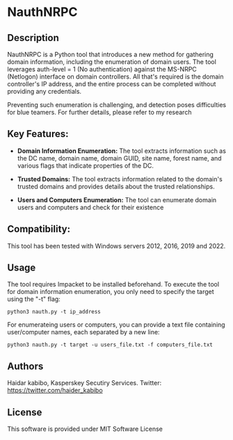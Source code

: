# NauthNRPC

## Description

NauthNRPC is a Python tool that introduces a new method for gathering domain information, including the enumeration of domain users. The tool leverages auth-level = 1 (No authentication) against the MS-NRPC (Netlogon) interface on domain controllers. All that's required is the domain controller's IP address, and the entire process can be completed without providing any credentials.

Preventing such enumeration is challenging, and detection poses difficulties for blue teamers. For further details, please refer to my research


## Key Features:


- **Domain Information Enumeration:** The tool extracts information such as the DC name, domain name, domain GUID, site name, forest name, and various flags that indicate properties of the DC.

- **Trusted Domains:** The tool extracts information related to the domain's trusted domains and provides details about the trusted relationships.

- **Users and Computers Enumeration:** The tool can enumerate domain users and computers and check for their existence

## Compatibility:
This tool has been tested with Windows servers 2012, 2016, 2019 and 2022.

## Usage

The tool requires Impacket to be installed beforehand. To execute the tool for domain information enumeration, you only need to specify the target using the "-t" flag:

```python3 nauth.py -t ip_address```

For enumerateing users or computers, you can provide a text file containing user/computer names, each separated by a new line:

```python3 nauth.py -t target -u users_file.txt -f computers_file.txt```

## Authors
Haidar kabibo, Kasperskey Secutiry Services. Twitter: https://twitter.com/haider_kabibo 

## License
This software is provided under MIT Software License
